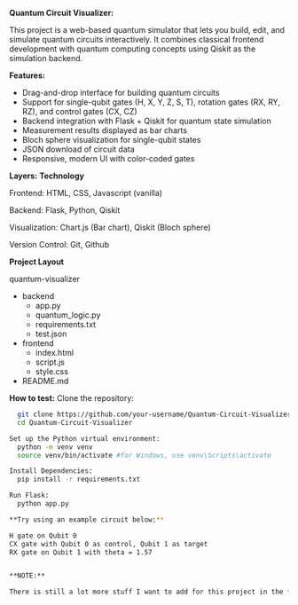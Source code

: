 **Quantum Circuit Visualizer:**

This project is a web-based quantum simulator that lets you build, edit, and simulate quantum circuits interactively. It combines classical frontend development with quantum computing concepts using Qiskit as the simulation backend.

**Features:**

-  Drag-and-drop interface for building quantum circuits
-  Support for single-qubit gates (H, X, Y, Z, S, T), rotation gates (RX, RY, RZ), and control gates (CX, CZ)
-  Backend integration with Flask + Qiskit for quantum state simulation
-  Measurement results displayed as bar charts
-  Bloch sphere visualization for single-qubit states
-  JSON download of circuit data
-  Responsive, modern UI with color-coded gates

**Layers:**          **Technology**

Frontend: HTML, CSS, Javascript (vanilla)

Backend: Flask, Python, Qiskit

Visualization: Chart.js (Bar chart), Qiskit (Bloch sphere)

Version Control: Git, Github

**Project Layout**

quantum-visualizer
- backend
  - app.py
  - quantum_logic.py
  - requirements.txt
  - test.json
- frontend
  - index.html
  - script.js
  - style.css
- README.md

**How to test:**
  Clone the repository: 
  ```bash
    git clone https://github.com/your-username/Quantum-Circuit-Visualizer.git
    cd Quantum-Circuit-Visualizer

  Set up the Python virtual environment:
    python -m venv venv
    source venv/bin/activate #for Windows, use venv\Scripts\activate

  Install Dependencies:
    pip install -r requirements.txt

  Run Flask:
    python app.py

**Try using an example circuit below:**

  H gate on Qubit 0
  CX gate with Qubit 0 as control, Qubit 1 as target
  RX gate on Qubit 1 with theta = 1.57


**NOTE:**

There is still a lot more stuff I want to add for this project in the future including better visuals, 3D models, and certain functions to make this website more efficient and user-friendly so they can use it to learn more about quantum computing. I'll update this README file with any new updates in an update log below moving forward!
